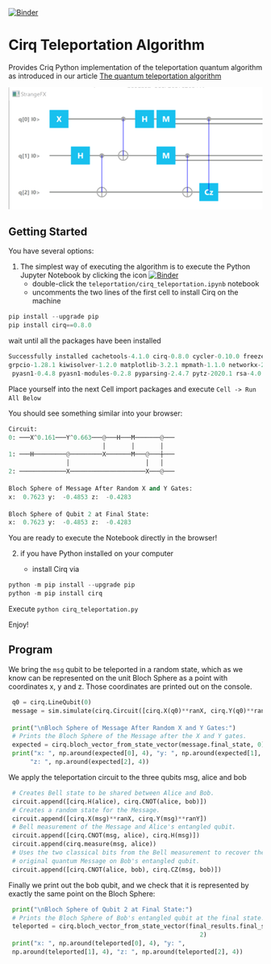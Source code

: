[![Binder](https://mybinder.org/badge_logo.svg)](https://mybinder.org/v2/gh/cyrilondon/quantum-mechanics-python/master)

# Cirq Teleportation Algorithm

Provides Criq Python implementation of the teleportation quantum algorithm as introduced in our article [The quantum teleportation algorithm](https://einsteinrelativelyeasy.com/index.php/quantum-mechanics/163-the-quantum-teleportation-algorithm)

<img src="https://github.com/cyrilondon/quantum-mechanics-java/blob/master/teleportation/src/main/resources/teleportation1.png"/>

## Getting Started

You have several options:

 1. The simplest way of executing the algorithm is to execute the Python Jupyter Notebook by clicking the icon [![Binder](https://mybinder.org/badge_logo.svg)](https://mybinder.org/v2/gh/cyrilondon/quantum-mechanics-python/master)
    - double-click the `teleportation/cirq_teleportation.ipynb` notebook
    - uncomments the two lines of the first cell to install Cirq on the machine
  
```python
pip install --upgrade pip
pip install cirq==0.8.0
```
  
   wait until all the packages have been installed
    
```python
Successfully installed cachetools-4.1.0 cirq-0.8.0 cycler-0.10.0 freezegun-0.3.15 google-api-core-1.17.0 google-auth-1.14.2 googleapis-common-protos-1.51.0 
grpcio-1.28.1 kiwisolver-1.2.0 matplotlib-3.2.1 mpmath-1.1.0 networkx-2.4 numpy-1.18.4 pandas-1.0.3 protobuf-3.8.0
 pyasn1-0.4.8 pyasn1-modules-0.2.8 pyparsing-2.4.7 pytz-2020.1 rsa-4.0 scipy-1.4.1 sortedcontainers-2.1.0 sympy-1.5.1 typing-extensions-3.7.4.2
```

Place yourself into the next Cell import packages and execute `Cell -> Run All Below`

You should see something similar into your browser:

```python
Circuit:
0: ───X^0.161───Y^0.663───@───H───M───────@───
                          │       │       │
1: ───H─────────@─────────X───────M───@───┼───
                │                     │   │
2: ─────────────X─────────────────────X───@───

Bloch Sphere of Message After Random X and Y Gates:
x:  0.7623 y:  -0.4853 z:  -0.4283

Bloch Sphere of Qubit 2 at Final State:
x:  0.7623 y:  -0.4853 z:  -0.4283
```

   You are ready to execute the Notebook directly in the browser!
 
 2. if you have Python installed on your computer
 
     - install Cirq via 
    
```python   
python -m pip install --upgrade pip
python -m pip install cirq
```

Execute `python cirq_teleportation.py`

Enjoy!

## Program

We bring the `msg` qubit to be teleported in a random state, which as we know can be represented on the unit Bloch Sphere as a point with coordinates x, y and z.
Those coordinates are printed out on the console.

```python 
 q0 = cirq.LineQubit(0)
 message = sim.simulate(cirq.Circuit([cirq.X(q0)**ranX, cirq.Y(q0)**ranY]))

 print("\nBloch Sphere of Message After Random X and Y Gates:")
 # Prints the Bloch Sphere of the Message after the X and Y gates.
 expected = cirq.bloch_vector_from_state_vector(message.final_state, 0)
 print("x: ", np.around(expected[0], 4), "y: ", np.around(expected[1], 4),
      "z: ", np.around(expected[2], 4))
```

We apply the teleportation circuit to the three qubits msg, alice and bob

```python 
 # Creates Bell state to be shared between Alice and Bob.
 circuit.append([cirq.H(alice), cirq.CNOT(alice, bob)])
 # Creates a random state for the Message.
 circuit.append([cirq.X(msg)**ranX, cirq.Y(msg)**ranY])
 # Bell measurement of the Message and Alice's entangled qubit.
 circuit.append([cirq.CNOT(msg, alice), cirq.H(msg)])
 circuit.append(cirq.measure(msg, alice))
 # Uses the two classical bits from the Bell measurement to recover the
 # original quantum Message on Bob's entangled qubit.
 circuit.append([cirq.CNOT(alice, bob), cirq.CZ(msg, bob)])
```

Finally we print out the bob qubit, and we check that it is represented by exactly the same point on the Bloch Sphere:

```python 
 print("\nBloch Sphere of Qubit 2 at Final State:")
 # Prints the Bloch Sphere of Bob's entangled qubit at the final state.
 teleported = cirq.bloch_vector_from_state_vector(final_results.final_state,
                                                     2)
 print("x: ", np.around(teleported[0], 4), "y: ",
 np.around(teleported[1], 4), "z: ", np.around(teleported[2], 4))
```



